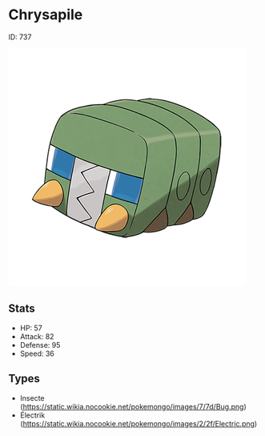 # Chrysapile


ID: 737

![](https://raw.githubusercontent.com/PokeAPI/sprites/master/sprites/pokemon/other/official-artwork/737.png "Chrysapile")

## Stats


 - HP: 57
 - Attack: 82
 - Defense: 95
 - Speed: 36

## Types


 - Insecte (https://static.wikia.nocookie.net/pokemongo/images/7/7d/Bug.png)
 - Électrik (https://static.wikia.nocookie.net/pokemongo/images/2/2f/Electric.png)
